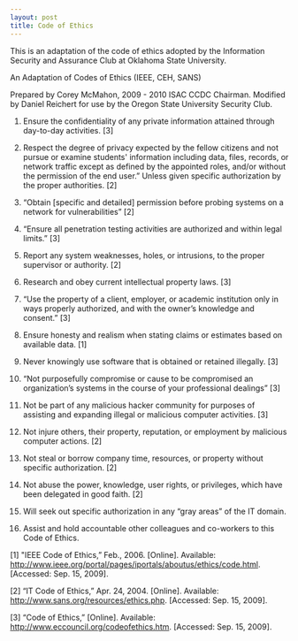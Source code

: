 ```yaml
---
layout: post
title: Code of Ethics
---
```


This is an adaptation of the code of ethics adopted by the Information Security
and Assurance Club at Oklahoma State University.

An Adaptation of Codes of Ethics (IEEE, CEH, SANS)

Prepared by Corey McMahon, 2009 - 2010 ISAC CCDC Chairman.  Modified by Daniel
Reichert for use by the Oregon State University Security Club.

1. Ensure the confidentiality of any private information attained through
day-to-day activities. [3]

2. Respect the degree of privacy expected by the fellow citizens and not pursue
or examine students' information including data, files, records, or network
traffic except as defined by the appointed roles, and/or without the permission
of the end user.”  Unless given specific authorization by the proper
authorities. [2]

3. “Obtain [specific and detailed] permission before probing systems on a
network for vulnerabilities” [2]

4. “Ensure all penetration testing activities are authorized and within legal
limits.” [3]

5. Report any system weaknesses, holes, or intrusions, to the proper supervisor 
or authority.  [2]

6. Research and obey current intellectual property laws. [3]

7. “Use the property of a client, employer, or academic institution only in
ways properly authorized, and with the owner’s knowledge and consent.” [3]

8. Ensure honesty and realism when stating claims or estimates based on
available data. [1]

9. Never knowingly use software that is obtained or retained illegally. [3]

10. “Not purposefully compromise or cause to be compromised an organization’s
systems in the course of your professional dealings” [3]

11. Not be part of any malicious hacker community for purposes of assisting and
expanding illegal or malicious computer activities.  [3]

12. Not injure others, their property, reputation, or employment by malicious
computer actions.  [2]

13. Not steal or borrow company time, resources, or property without specific
authorization. [2]

14. Not abuse the power, knowledge, user rights, or privileges, which have been
delegated in good faith.  [2]

15. Will seek out specific authorization in any “gray areas” of the IT domain.

16. Assist and hold accountable other colleagues and co-workers to this Code of
Ethics.

[1] "IEEE Code of Ethics,” Feb., 2006. [Online]. Available: http://www.ieee.org/portal/pages/iportals/aboutus/ethics/code.html. [Accessed: Sep. 15, 2009].

[2] “IT Code of Ethics,” Apr. 24, 2004. [Online]. Available: http://www.sans.org/resources/ethics.php. [Accessed: Sep. 15, 2009].

[3] “Code of Ethics,” [Online]. Available: http://www.eccouncil.org/codeofethics.htm. [Accessed: Sep. 15, 2009].


